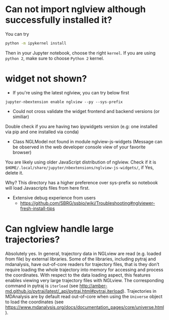 # Can not import nglview although successfully installed it?

You can try

```bash
python -m ipykernel install
```

Then in your Jupyter notebook, choose the right `kernel`. If you are using `python 2`, make sure to choose `Python 2` kernel.

# widget not shown?
- If you're using the latest nglview, you can try below first
```
jupyter-nbextension enable nglview --py --sys-prefix
```

- Could not cross validate the widget frontend and backend versions (or similiar)

Double check if you are having two ipywidgets version (e.g: one installed via pip and one installed via conda)

- Class NGLModel not found in module nglview-js-widgets (Message can be observed in the web developer console view of your favorite browser)

You are likely using older JavaScript distribution of nglview. Check if it is 
`$HOME/.local/share/jupyter/nbextensions/nglview-js-widgets/`, if Yes, delete it.

Why? This directory has a higher preference over sys-prefix so notebook will load Javascripts files from here first.

- Extensive debug experience from users
    - https://github.com/SBRG/ssbio/wiki/Troubleshooting#nglviewer-fresh-install-tips

# Can nglview handle large trajectories?

Absolutely yes. In general, trajectory data in NGLview are read (e.g. loaded from file) by external libraries. Some of the libraries, including pytraj and mdanalysis, have out-of-core readers for trajectory files, that is they don’t require loading the whole trajectory into memory for accessing and process the coordinates. With respect to the data loading aspect, this features enables viewing very large trajectory files with NGLview. The corresponding command in pytraj is `iterload` (see http://amber-md.github.io/pytraj/latest/_api/pytraj.html#pytraj.iterload). Trajectories in MDAnalysis are by default read out-of-core when using the `Universe` object to load the coordinates (see https://www.mdanalysis.org/docs/documentation_pages/core/universe.html).
